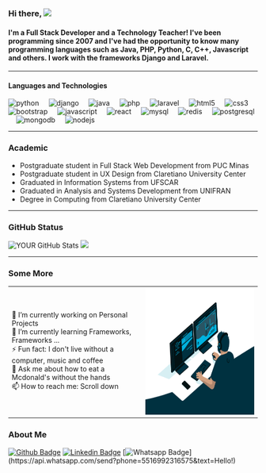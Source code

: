 ### Hi there, <img src="https://media.giphy.com/media/hvRJCLFzcasrR4ia7z/giphy.gif" width="25px">

#### I'm a Full Stack Developer and a Technology Teacher! I've been programming since 2007 and I've had the opportunity to know many programming languages such as Java, PHP, Python, C, C++, Javascript and others. I work with the frameworks Django and Laravel.

<hr>

#### Languages and Technologies
<p align="left">
  <img src="https://img.shields.io/badge/PYTHON-483D8B?style=for-the-badge&logo=python&logoColor=white" alt="python" /> &nbsp; &nbsp;
  <img src="https://img.shields.io/badge/DJANGO-2E8B57?style=for-the-badge&logo=django&logoColor=white" alt="django" /> &nbsp; &nbsp;
  <img src="https://img.shields.io/badge/JAVA-8B0000?style=for-the-badge&logo=java&logoColor=white" alt="java" /> &nbsp; &nbsp;
  <img src="https://img.shields.io/badge/PHP-7B68EE?style=for-the-badge&logo=php&logoColor=white" alt="php" /> &nbsp; &nbsp;
  <img src="https://img.shields.io/badge/LARAVEL-DCDCDC?style=for-the-badge&logo=laravel&logoColor=orange" alt="laravel" /> &nbsp; &nbsp;
  <img src="https://img.shields.io/badge/HTML5-FF4500?style=for-the-badge&logo=html5&logoColor=white" alt="html5" /> &nbsp; &nbsp;
  <img src="https://img.shields.io/badge/CSS3-7B68EE?style=for-the-badge&logo=css3&logoColor=white" alt="css3" /> &nbsp; &nbsp;
  <img src="https://img.shields.io/badge/BOOTSTRAP-8A2BE2?style=for-the-badge&logo=bootstrap&logoColor=white" alt="bootstrap" /> &nbsp; &nbsp;
  <img src="https://img.shields.io/badge/JAVASCRIPT-FFD700?style=for-the-badge&logo=javascript&logoColor=white" alt="javascript" /> &nbsp; &nbsp;
  <img src="https://img.shields.io/badge/REACT-1C1C1C?style=for-the-badge&logo=react&logoColor=white" alt="react" /> &nbsp; &nbsp;
  <img src="https://img.shields.io/badge/MYSQL-000080?style=for-the-badge&logo=mysql&logoColor=white" alt="mysql" /> &nbsp; &nbsp; 
  <img src="https://img.shields.io/badge/REDIS-A52A2A?style=for-the-badge&logo=redis&logoColor=white" alt="redis" /> &nbsp; &nbsp;
  <img src="https://img.shields.io/badge/POSTGRESQL-7B68EE?style=for-the-badge&logo=postgresql&logoColor=white" alt="postgresql" /> &nbsp; &nbsp; 
  <img src="https://img.shields.io/badge/MongoDB-F8F8FF?style=for-the-badge&logo=mongodb&logoColor=green" alt="mongodb" /> &nbsp; &nbsp;
  <img src="https://img.shields.io/badge/NODEJS-F8F08F0?style=for-the-badge&logo=nodejs&logoColor=black" alt="nodejs" /> &nbsp; &nbsp;
</p>

<hr>

### Academic

- Postgraduate student in Full Stack Web Development from PUC Minas <br>
- Postgraduate student in UX Design from Claretiano University Center <br>
- Graduated in Information Systems from UFSCAR <br>
- Graduated in Analysis and Systems Development from UNIFRAN <br>
- Degree in Computing from Claretiano University Center <br>
 
<hr>

### GitHub Status

![YOUR GitHub Stats](https://github-readme-stats.vercel.app/api?username=williamlims&show_icons=true&theme=dracula")
<img src ="https://github-readme-stats.vercel.app/api/top-langs/?username=williamlims&layout=compact&hide_border=true&langs_count=10">

<hr>

### Some More
<table border="0">
  <tr>
    <td>  
      🔭 I’m currently working on Personal Projects <br>
      🌱 I’m currently learning Frameworks, Frameworks ... <br>
      ⚡ Fun fact: I don't live without a computer, music and coffee <br>
      💬 Ask me about how to eat a Mcdonald's without the hands <br>
      📫 How to reach me: Scroll down <br>
    </td>
    <td>
      <img  alt="GIF" src="https://github.com/williamlims/williamlims/blob/main/programmer.gif?raw=true" width="400" height="256" /><br>
    </td>
  </tr>
</table>

### About Me
[![Github Badge](https://img.shields.io/badge/-Github-000?style=flat-square&logo=Github&logoColor=white&link=https://github.com/williamlims)](https://github.com/williamlims)
[![Linkedin Badge](https://img.shields.io/badge/-LinkedIn-blue?style=flat-square&logo=Linkedin&logoColor=white&link=https://www.linkedin.com/in/william-lima-7293b710b/)](https://www.linkedin.com/in/william-lima-7293b710b/)
[![Whatsapp Badge](https://img.shields.io/badge/-Whatsapp-4CA143?style=flat-square&labelColor=4CA143&logo=whatsapp&logoColor=white&link=https://api.whatsapp.com/send?phone=5516992316575&text=Hello!)](https://api.whatsapp.com/send?phone=5516992316575&text=Hello!)

<!--
**williamlims/williamlims** is a ✨ _special_ ✨ repository because its `README.md` (this file) appears on your GitHub profile.

Here are some ideas to get you started:

- 🔭 I’m currently working on ...
- 🌱 I’m currently learning ...
- 👯 I’m looking to collaborate on ...
- 🤔 I’m looking for help with ...
- 💬 Ask me about ...
- 📫 How to reach me: ...
- 😄 Pronouns: ...
- ⚡ Fun fact: ...
-->
